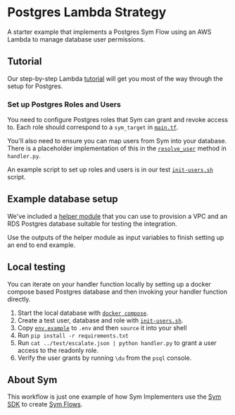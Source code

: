 # Postgres Lambda Strategy

A starter example that implements a Postgres Sym Flow using an AWS Lambda to manage database user permissions.

## Tutorial

Our step-by-step Lambda [tutorial](https://docs.symops.com/docs/aws-lambda) will get you most of the way through the setup for Postgres.

### Set up Postgres Roles and Users

You need to configure Postgres roles that Sym can grant and revoke access to. Each role should correspond to a `sym_target` in [`main.tf`](main.tf).

You'll also need to ensure you can map users from Sym into your database. There is a placeholder implementation of this in the [`resolve_user`](src/handler/handler.py) method in `handler.py`.

An example script to set up roles and users is in our test [`init-users.sh`](src/test/init-users.sh) script.

## Example database setup

We've included a [helper module](helper) that you can use to provision a VPC and an RDS Postgres database suitable for testing the integration.

Use the outputs of the helper module as input variables to finish setting up an end to end example.

## Local testing

You can iterate on your handler function locally by setting up a docker compose based Postgres database and then invoking your handler function directly.

1. Start the local database with [`docker compose`](src/test/docker-compose.yaml).
2. Create a test user, database and role with [`init-users.sh`](src/test/init-users.sh).
3. Copy [`env.example`](src/test/env.example) to `.env` and then `source` it into your shell
4. Run `pip install -r requirements.txt`
5. Run `cat ../test/escalate.json | python handler.py` to grant a user access to the readonly role.
6. Verify the user grants by running `\du` from the `psql` console.

## About Sym

This workflow is just one example of how Sym Implementers use the [Sym SDK](https://docs.symops.com/docs) to create [Sym Flows](https://docs.symops.com/docs/sym-access-flows).
